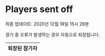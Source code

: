 # Players sent off
최종 업데이트: 2020년 12월 18일 15시 26분


경기 중 오류가 발생하는 경우 자동으로 퇴장됩니다.


| 퇴장된 참가자 |
|:---:|